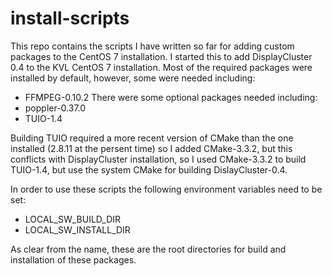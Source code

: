 # install-scripts

This repo contains the scripts I have written so far for adding custom packages to the CentOS 7 installation. I started this to add DisplayCluster 0.4 to the KVL CentOS 7 installation. Most of the required packages were installed by default, however, some were needed including:
* FFMPEG-0.10.2
There were some optional packages needed including:
* poppler-0.37.0
* TUIO-1.4

Building TUIO required a more recent version of CMake than the one installed (2.8.11 at the persent time) so I added CMake-3.3.2, but this conflicts with DisplayCluster installation, so I used CMake-3.3.2 to build TUIO-1.4, but use the system CMake for building DislayCluster-0.4.

In order to use these scripts the following environment variables need to be set:
* LOCAL_SW_BUILD_DIR
* LOCAL_SW_INSTALL_DIR

As clear from the name, these are the root directories for build and installation of these packages.


